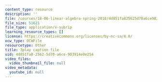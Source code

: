 ```yaml
---
content_type: resource
description: ''
file: /courses/18-06-linear-algebra-spring-2010/4d851fa825625d70a6ce903914e0e254_osh80YCg_GM.vtt
file_size: 51621
file_type: application/x-subrip
learning_resource_types: []
license: https://creativecommons.org/licenses/by-nc-sa/4.0/
ocw_type: OCWFile
resourcetype: Other
title: 3play caption file
uid: 4d851fa8-2562-5d70-a6ce-903914e0e254
video_files:
  video_thumbnail_file: null
video_metadata:
  youtube_id: null
---
```

